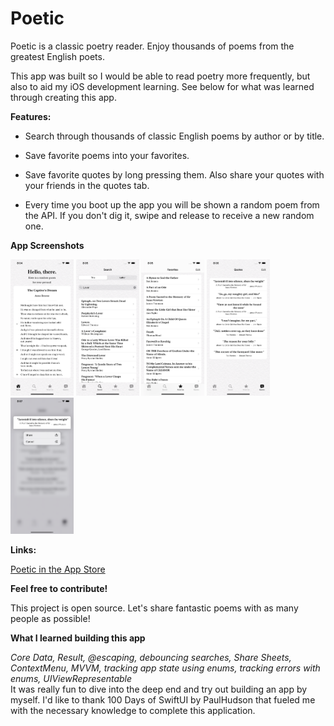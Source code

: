 # Poetic

Poetic is a classic poetry reader. Enjoy thousands of poems from the greatest English poets. 

This app was built so I would be able to read poetry more frequently, but also to aid my iOS development learning. 
See below for what was learned through creating this app.

**Features:**

- Search through thousands of classic English poems by author or by title.

- Save favorite poems into your favorites.

- Save favorite quotes by long pressing them. Also share your quotes with your friends in the quotes tab.

- Every time you boot up the app you will be shown a random poem from the API. If you don't dig it, swipe and release to receive a new random one. 

**App Screenshots**

<img src="https://github.com/thompson-dean/Poetic/blob/main/Poetic/screenshots/screen01.png" width=20% height=20%>  <img src="https://github.com/thompson-dean/Poetic/blob/main/Poetic/screenshots/screen02.png" width=20% height=20%>  <img src="https://github.com/thompson-dean/Poetic/blob/main/Poetic/screenshots/screen03.png" width=20% height=20%>  <img src="https://github.com/thompson-dean/Poetic/blob/main/Poetic/screenshots/screen04.png" width=20% height=20%>  <img src="https://github.com/thompson-dean/Poetic/blob/main/Poetic/screenshots/screen05.png" width=20% height=20%>  


**Links:**

[Poetic in the App Store](https://apps.apple.com/us/app/poetic/id1614416936)

**Feel free to contribute!**

This project is open source. Let's share fantastic poems with as many people as possible!

**What I learned building this app**

_Core Data, Result, @escaping, debouncing searches, Share Sheets, ContextMenu, MVVM, tracking app state using enums, tracking errors with enums, UIViewRepresentable_ <br>
It was really fun to dive into the deep end and try out building an app by myself. I'd like to thank 100 Days of SwiftUI by PaulHudson that fueled me with the necessary knowledge to complete this application. 


